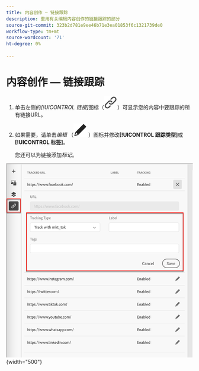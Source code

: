 ```yaml
---
title: 内容创作 — 链接跟踪
description: 重用有关编辑内容创作的链接跟踪的部分
source-git-commit: 323b2d781e9ee46b71e3ea01853f6c1321739de0
workflow-type: tm+mt
source-wordcount: '71'
ht-degree: 0%

---
```


# 内容创作 — 链接跟踪

1. 单击左侧的&#x200B;_[!UICONTROL 链接]_&#x200B;图标（![显示链接图标](../assets/do-not-localize/icon-links.svg)）可显示您的内容中要跟踪的所有链接URL。

1. 如果需要，请单击&#x200B;_编辑_ （![编辑图标](../user/assets/do-not-localize/icon-edit.svg) ）图标并修改&#x200B;**[!UICONTROL 跟踪类型]**&#x200B;或&#x200B;**[!UICONTROL 标签]**。

   您还可以为链接添加&#x200B;_标记_。

![单击“编辑”图标以访问链接跟踪](../assets/content-design-shared/visual-designer-links.png){width="500"}
